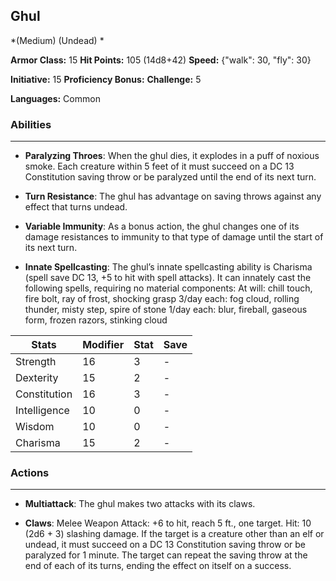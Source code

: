 ## Ghul
*(Medium) (Undead) *

**Armor Class:** 15
**Hit Points:** 105 (14d8+42)
**Speed:** {"walk": 30, "fly": 30}

**Initiative:** 15
**Proficiency Bonus:**
**Challenge:** 5

**Languages:** Common

### Abilities
 --- 
- **Paralyzing Throes**: When the ghul dies, it explodes in a puff of noxious smoke. Each creature within 5 feet of it must succeed on a DC 13 Constitution saving throw or be paralyzed until the end of its next turn.

- **Turn Resistance**: The ghul has advantage on saving throws against any effect that turns undead.

- **Variable Immunity**: As a bonus action, the ghul changes one of its damage resistances to immunity to that type of damage until the start of its next turn.

- **Innate Spellcasting**: The ghul’s innate spellcasting ability is Charisma (spell save DC 13, +5 to hit with spell attacks). It can innately cast the following spells, requiring no material components:
At will: chill touch, fire bolt, ray of frost, shocking grasp
3/day each: fog cloud, rolling thunder, misty step, spire of stone
1/day each: blur, fireball, gaseous form, frozen razors, stinking cloud



| Stats | Modifier | Stat | Save
| ---- | ---- | ---- | ---- |
| Strength | 16 | 3 | - |
| Dexterity | 15 | 2 | - |
| Constitution | 16 | 3 | - |
| Intelligence | 10 | 0 | - |
| Wisdom | 10 | 0 | - |
| Charisma | 15 | 2 | - |

### Actions
 --- 
- **Multiattack**: The ghul makes two attacks with its claws.

- **Claws**: Melee Weapon Attack: +6 to hit, reach 5 ft., one target. Hit: 10 (2d6 + 3) slashing damage. If the target is a creature other than an elf or undead, it must succeed on a DC 13 Constitution saving throw or be paralyzed for 1 minute. The target can repeat the saving throw at the end of each of its turns, ending the effect on itself on a success.

